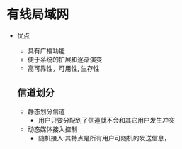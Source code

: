 # 有线局域网

- 优点
  - 具有广播功能
  - 便于系统的扩展和逐渐演变
  - 高可靠性，可用性, 生存性
  
  ## 信道划分
  
  - 静态划分信道
    - 用户只要分配到了信道就不会和其它用户发生冲突
  - 动态媒体接入控制
    - 随机接入:其特点是所有用户可随机的发送信息，